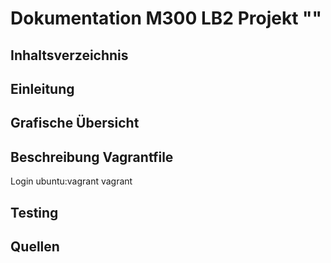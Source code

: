 # Dokumentation M300 LB2 Projekt ""

## Inhaltsverzeichnis

## Einleitung

## Grafische Übersicht

## Beschreibung Vagrantfile

Login ubuntu:vagrant
             vagrant

## Testing

## Quellen